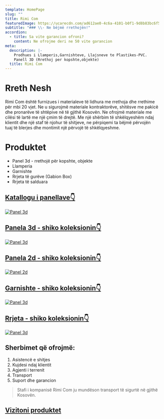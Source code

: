 ```yaml
---
template: HomePage
slug: ""
title: Rimi Com
featuredImage: https://ucarecdn.com/ad612ae0-4c6a-4101-b0f1-9d8b83bc6f5a/
subtitle: "### \\- Ne bëjmë rrethojën!"
accordion:
  - title: Sa vite garancion ofroni?
    content: Ne ofrojme deri ne 50 vite garancion
meta:
  description: |-
    Prodhues i Llamperis,Garnishteve, Llajsneve te Plastikes-PVC.
    Panell 3D (Rrethoj per kopshte,objekte)
  title: Rimi Com
---
```

# Rreth Nesh

Rimi Com është furnizues i materialeve të lidhura me rrethoja dhe rrethime për mbi 20 vjet. Ne u sigurojmë materiale kontraktorëve, shitësve me pakicë dhe pronarëve të shtëpive në të gjithë Kosovën. Ne ofrojmë materiale me cilësi të lartë me një çmim të drejtë. Me një shërbim të shkëlqyeshëm ndaj klientit dhe një staf të njohur të shitjeve, ne përpiqemi ta bëjmë përvojën tuaj të blerjes dhe montimit  një përvojë të shkëlqyeshme.

# Produktet

* Panel 3d - rrethojë për kopshte, objekte
* Llamperia
* Garnishte
* Rrjeta të gurëve (Gabion Box)
* Rrjeta të salduara
 

## [Katallogu i panellave👇](https://rimi-ks.com/katalogu)
[![Panel 3d](https://ucarecdn.com/02858c1f-24ed-43ea-9c39-c749658dd107/)](https://rimi-ks.com/katalogu)

## [Panela 3d - shiko koleksionin👇](https://rimi-ks.com/katalogu)
[![Panel 3d](https://ucarecdn.com/8e6951ff-f2c7-4559-9de3-f4c553da5057/)](https://rimi-ks.com/panel3d)

## [Panela 2d - shiko koleksionin👇](https://rimi-ks.com/panel2d)
[![Panel 2d](https://ucarecdn.com/b0de7254-a526-4f03-b87f-9c9d1b7417eb/)](https://rimi-ks.com/panel2d)

## [Garnishte - shiko koleksionin👇](https://rimi-ks.com/garnishte)
[![Panel 3d](https://ucarecdn.com/f4fa2670-7693-49c2-8309-462bb2bb04ab/)](https://rimi-ks.com/garnishte)

## [Rrjeta - shiko koleksionin👇](https://rimi-ks.com/rrjeta)
[![Panel 3d](https://ucarecdn.com/72147bd5-1019-45af-a331-1c1797b44ddd/)](https://rimi-ks.com/rrjeta)

 ## Sherbimet që ofrojmë:

  1. Asistencë e shitjes
  2. Kujdesi ndaj klientit
  3. Agjenti i terrenit
  4. Transport
  5. Suport dhe garancion

  > Stafi i kompanisë Rimi Com ju mundëson transport të sigurtë në gjithë Kosovën.


## [Vizitoni produktet](https://rimi-ks.com/components/)